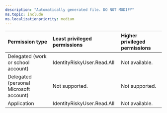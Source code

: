 ```yaml
---
description: "Automatically generated file. DO NOT MODIFY"
ms.topic: include
ms.localizationpriority: medium
---
```


|Permission type|Least privileged permissions|Higher privileged permissions|
|:---|:---|:---|
|Delegated (work or school account)|IdentityRiskyUser.Read.All|Not available.|
|Delegated (personal Microsoft account)|Not supported.|Not supported.|
|Application|IdentityRiskyUser.Read.All|Not available.|

